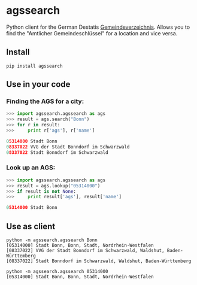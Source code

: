 agssearch
=========

Python client for the German Destatis [Gemeindeverzeichnis](https://www.destatis.de/gv/).
Allows you to find the "Amtlicher Gemeindeschlüssel" for a location and vice versa.

## Install

    pip install agssearch


## Use in your code

### Finding the AGS for a city:

```python
>>> import agssearch.agssearch as ags
>>> result = ags.search("Bonn")
>>> for r in result:
>>>     print r['ags'], r['name']

05314000 Stadt Bonn
08337022 VVG der Stadt Bonndorf im Schwarzwald
08337022 Stadt Bonndorf im Schwarzwald
```

### Look up an AGS:

```python
>>> import agssearch.agssearch as ags
>>> result = ags.lookup("05314000")
>>> if result is not None:
>>>     print result['ags'], result['name']

05314000 Stadt Bonn
```

## Use as client

    python -m agssearch.agssearch Bonn
    [05314000] Stadt Bonn, Bonn, Stadt, Nordrhein-Westfalen
    [08337022] VVG der Stadt Bonndorf im Schwarzwald, Waldshut, Baden-Württemberg
    [08337022] Stadt Bonndorf im Schwarzwald, Waldshut, Baden-Württemberg

    python -m agssearch.agssearch 05314000
    [05314000] Stadt Bonn, Bonn, Stadt, Nordrhein-Westfalen
